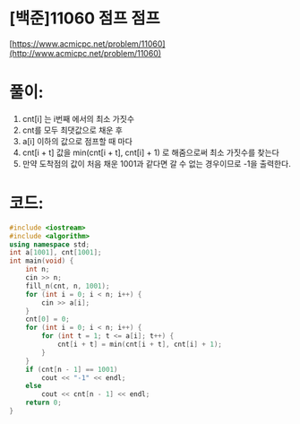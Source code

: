 # [백준]11060 점프 점프


[https://www.acmicpc.net/problem/11060](http://www.acmicpc.net/problem/11060)

# **풀이:**
1. cnt[i] 는 i번째 에서의 최소 가짓수
2. cnt를 모두 최댓값으로 채운 후
3. a[i] 이하의 값으로 점프할 때 마다
4. cnt[i + t] 값을 min(cnt[i + t], cnt[i] + 1) 로 해줌으로써 최소 가짓수를 찾는다
5. 만약 도착점의 값이 처음 채운 1001과 같다면 갈 수 없는 경우이므로 -1을 출력한다.

# **코드:**

```c++
#include <iostream>
#include <algorithm>
using namespace std;
int a[1001], cnt[1001];
int main(void) {
	int n;
	cin >> n;
	fill_n(cnt, n, 1001);
	for (int i = 0; i < n; i++) {
		cin >> a[i];
	}
	cnt[0] = 0;
	for (int i = 0; i < n; i++) {
		for (int t = 1; t <= a[i]; t++) {
			cnt[i + t] = min(cnt[i + t], cnt[i] + 1);
		}
	}
	if (cnt[n - 1] == 1001)
		cout << "-1" << endl;
	else
		cout << cnt[n - 1] << endl;
	return 0;
}
```


